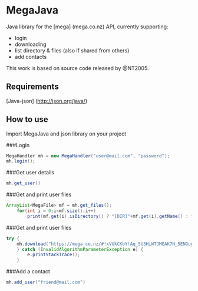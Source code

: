# MegaJava

Java library for the [mega] (mega.co.nz) API, currently supporting:
 - login
 - downloading
 - list directory & files (also if shared from others)
 - add contacts
 
This work is based on source code released by @NT2005.

## Requirements
[Java-json] (http://json.org/java/)

## How to use
Import MegaJava and json library on your project

###Login
```java
MegaHandler mh = new MegaHandler("user@mail.com", "password");
mh.login();
```
###Get user details
```java
mh.get_user()
```
###Get and print user files
```java
ArrayList<MegaFile> mf = mh.get_files();
	for(int i = 0;i<mf.size();i++)
		print(mf.get(i).isDirectory() ? "[DIR]"+mf.get(i).getName() : "[File]"+mf.get(i).getName());
```
###Get and print user files
```java
try {
	mh.download("https://mega.co.nz/#!xVUkCKbY!Aq_5U3HiWTJMEAK7N_5ENGugZVp0bMj9C8JSjgF8zBM", "C:\\Users\\admin\\Desktop");
	} catch (InvalidAlgorithmParameterException e) {
		e.printStackTrace();
	}
```
###Add a contact
```java
mh.add_user("friend@mail.com")
```

